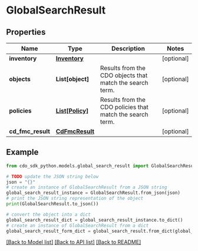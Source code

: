 # GlobalSearchResult


## Properties

Name | Type | Description | Notes
------------ | ------------- | ------------- | -------------
**inventory** | [**Inventory**](Inventory.md) |  | [optional] 
**objects** | **List[object]** | Results from the CDO objects that match the search term. | [optional] 
**policies** | [**List[Policy]**](Policy.md) | Results from the CDO policies that match the search term. | [optional] 
**cd_fmc_result** | [**CdFmcResult**](CdFmcResult.md) |  | [optional] 

## Example

```python
from cdo_sdk_python.models.global_search_result import GlobalSearchResult

# TODO update the JSON string below
json = "{}"
# create an instance of GlobalSearchResult from a JSON string
global_search_result_instance = GlobalSearchResult.from_json(json)
# print the JSON string representation of the object
print(GlobalSearchResult.to_json())

# convert the object into a dict
global_search_result_dict = global_search_result_instance.to_dict()
# create an instance of GlobalSearchResult from a dict
global_search_result_form_dict = global_search_result.from_dict(global_search_result_dict)
```
[[Back to Model list]](../README.md#documentation-for-models) [[Back to API list]](../README.md#documentation-for-api-endpoints) [[Back to README]](../README.md)


